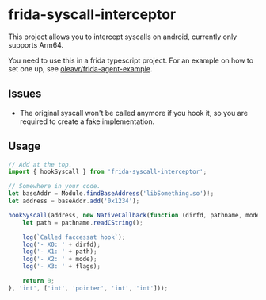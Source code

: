 # frida-syscall-interceptor

This project allows you to intercept syscalls on android, currently only supports Arm64. 

You need to use this in a frida typescript project. For an example on how to set one up, see [oleavr/frida-agent-example](https://github.com/oleavr/frida-agent-example).

## Issues

- The original syscall won't be called anymore if you hook it, so you are required to create a fake implementation.

## Usage

```typescript
// Add at the top.
import { hookSyscall } from 'frida-syscall-interceptor';

// Somewhere in your code.
let baseAddr = Module.findBaseAddress('libSomething.so')!;
let address = baseAddr.add('0x1234');

hookSyscall(address, new NativeCallback(function (dirfd, pathname, mode, flags) {
    let path = pathname.readCString();

    log(`Called faccessat hook`);
    log('- X0: ' + dirfd);
    log('- X1: ' + path);
    log('- X2: ' + mode);
    log('- X3: ' + flags);

    return 0;
}, 'int', ['int', 'pointer', 'int', 'int']));
```